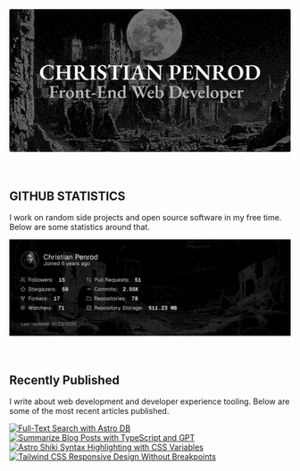 
<picture>
  <source media="(prefers-color-scheme: dark)" srcset="assets/banner.dark.png?v=19c89608-c982-4940-90cd-fb962a846d72" width="843px" />
  <source media="(prefers-color-scheme: light)" srcset="assets/banner.light.png?v=19c89608-c982-4940-90cd-fb962a846d72" width="843px" />
  <img src="assets/banner.dark.png?v=19c89608-c982-4940-90cd-fb962a846d72" alt="Banner" width="843px" />
</picture>
<br />
<br />
<br />
<h2>GITHUB STATISTICS</h2>
<p>I work on random side projects and open source software in my free time. Below are some statistics around that.</p>
<picture>
  <source media="(prefers-color-scheme: dark)" srcset="assets/statistics.dark.png?v=19c89608-c982-4940-90cd-fb962a846d72" width="843px" />
  <source media="(prefers-color-scheme: light)" srcset="assets/statistics.light.png?v=19c89608-c982-4940-90cd-fb962a846d72" width="843px" />
  <img src="assets/statistics.dark.png?v=19c89608-c982-4940-90cd-fb962a846d72" alt="Github Statistics" width="843px" />
</picture>
<br />
<br />
<br />
<h2>Recently Published</h2>
<p>I write about web development and developer experience tooling. Below are some of the most recent articles published.</p>
<a href="https://christianpenrod.com/blog/full-text-search-with-astro-db"><img src="https://christianpenrod.com/blog/full-text-search-with-astro-db.png?v=19c89608-c982-4940-90cd-fb962a846d72" alt="Full-Text Search with Astro DB" width="421px" /></a>
<a href="https://christianpenrod.com/blog/summarize-blog-posts-with-typescript-and-gpt"><img src="https://christianpenrod.com/blog/summarize-blog-posts-with-typescript-and-gpt.png?v=19c89608-c982-4940-90cd-fb962a846d72" alt="Summarize Blog Posts with TypeScript and GPT" width="421px" /></a>
<a href="https://christianpenrod.com/blog/astro-shiki-syntax-highlighting-with-css-variables"><img src="https://christianpenrod.com/blog/astro-shiki-syntax-highlighting-with-css-variables.png?v=19c89608-c982-4940-90cd-fb962a846d72" alt="Astro Shiki Syntax Highlighting with CSS Variables" width="421px" /></a>
<a href="https://christianpenrod.com/blog/tailwindcss-responsive-design-without-breakpoints"><img src="https://christianpenrod.com/blog/tailwindcss-responsive-design-without-breakpoints.png?v=19c89608-c982-4940-90cd-fb962a846d72" alt="Tailwind CSS Responsive Design Without Breakpoints" width="421px" /></a>
